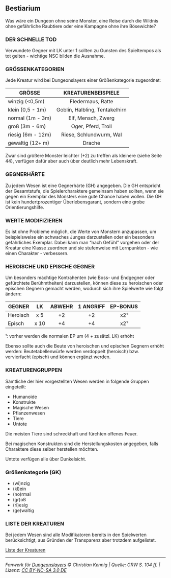 ## Bestiarium

Was wäre ein Dungeon ohne seine Monster, eine Reise durch die Wildnis ohne gefährliche Raubtiere oder eine Kampagne ohne ihre Bösewichte?

### DER SCHNELLE TOD

Verwundete Gegner mit LK unter 1 sollten zu Gunsten des Spieltempos als tot gelten - wichtige NSC bilden die Ausnahme.

### GRÖSSENKATEGORIEN

Jede Kreatur wird bei Dungeonslayers einer Größenkategorie zugeordnet:

| GRÖSSE            |       KREATURENBEISPIELE       |
| ----------------- | :----------------------------: |
| winzig (<0,5m)    |       Fledermaus, Ratte        |
| klein (0,5 - 1m)  | Goblin, Halbling, Tentakelhirn |
| normal (1m - 3m)  |       Elf, Mensch, Zwerg       |
| groß (3m - 6m)    |       Oger, Pferd, Troll       |
| riesig (6m - 12m) |    Riese, Schlundwurm, Wal     |
| gewaltig (12+ m)  |             Drache             |

Zwar sind größere Monster leichter (+2) zu treffen als kleinere (siehe Seite 44), verfügen dafür aber auch über deutlich mehr Lebenskraft.

### GEGNERHÄRTE

Zu jedem Wesen ist eine Gegnerhärte (GH) angegeben. Die GH entspricht der Gesamtstufe, die Spielercharaktere gemeinsam haben sollten, wenn sie gegen ein Exemplar des Monsters eine gute Chance haben wollen. Die GH ist kein hundertprozentiger Überlebensgarant, sondern eine grobe Orientierungshilfe.

### WERTE MODIFIZIEREN

Es ist ohne Probleme möglich, die Werte von Monstern anzupassen, um beispielsweise ein schwaches Junges darzustellen oder ein besonders gefährliches Exemplar. Dabei kann man “nach Gefühl” vorgehen oder der Kreatur eine Klasse zuordnen und sie stufenweise mit Lernpunkten - wie einen Charakter - verbessern.

### HEROISCHE UND EPISCHE GEGNER

Um besonders mächtige Kontrahenten (wie Boss- und Endgegner oder gefürchtete Berühmtheiten) darzustellen, können diese zu heroischen oder epischen Gegnern gemacht werden, wodurch sich ihre Spielwerte wie folgt ändern:

| GEGNER   |  LK  | ABWEHR | 1 ANGRIFF | EP-BONUS |
| -------- | :--: | :----: | :-------: | :------: |
| Heroisch | x 5  |   +2   |    +2     |   x2¹    |
| Episch   | x 10 |   +4   |    +4     |   x2¹    |

¹: vorher werden die normalen EP um (4 + zusätzl. LK) erhöht

Ebenso sollte auch die Beute von heroischen und epischen Gegnern erhöht werden: Beutetabellenwürfe werden verdoppelt (heroisch) bzw. vervierfacht (episch) und können ergänzt werden.

### KREATURENGRUPPEN

Sämtliche der hier vorgestellten Wesen werden in folgende Gruppen eingeteilt:

- Humanoide
- Konstrukte
- Magische Wesen
- Pflanzenwesen
- Tiere
- Untote

Die meisten Tiere sind schreckhaft und fürchten offenes Feuer.

Bei magischen Konstrukten sind die Herstellungskosten angegeben, falls Charaktere diese selber herstellen möchten.

Untote verfügen alle über Dunkelsicht.

### Größenkategorie (GK)

- (wi)nzig
- (kl)ein
- (no)rmal
- (gr)oß
- (ri)esig
- (ge)waltig

### LISTE DER KREATUREN

Bei jedem Wesen sind alle Modifikatoren bereits in den Spielwerten berücksichtigt, aus Gründen der Transparenz aber trotzdem aufgelistet.

[Liste der Kreaturen](../index-bestiarium.md)

---

_Fanwerk für [Dungeonslayers](https://www.dungeonslayers.net/) © Christian Kennig | Quelle: GRW S. 104 ff. | Lizenz: [CC BY-NC-SA 3.0 DE](https://creativecommons.org/licenses/by-nc-sa/3.0/de/)_
